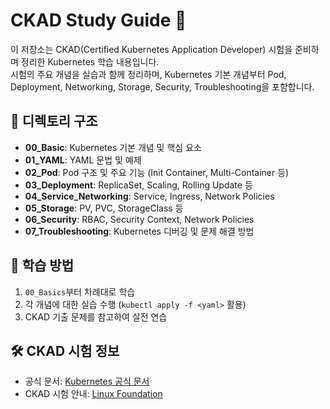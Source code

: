 # CKAD Study Guide 📘
이 저장소는 CKAD(Certified Kubernetes Application Developer) 시험을 준비하며 정리한 Kubernetes 학습 내용입니다.  
시험의 주요 개념을 실습과 함께 정리하며, Kubernetes 기본 개념부터 Pod, Deployment, Networking, Storage, Security, Troubleshooting을 포함합니다.

## 📂 디렉토리 구조
- **00_Basic**: Kubernetes 기본 개념 및 핵심 요소
- **01_YAML**: YAML 문법 및 예제
- **02_Pod**: Pod 구조 및 주요 기능 (Init Container, Multi-Container 등)
- **03_Deployment**: ReplicaSet, Scaling, Rolling Update 등
- **04_Service_Networking**: Service, Ingress, Network Policies
- **05_Storage**: PV, PVC, StorageClass 등
- **06_Security**: RBAC, Security Context, Network Policies
- **07_Troubleshooting**: Kubernetes 디버깅 및 문제 해결 방법

## 📌 학습 방법
1. `00_Basics`부터 차례대로 학습
2. 각 개념에 대한 실습 수행 (`kubectl apply -f <yaml>` 활용)
3. CKAD 기출 문제를 참고하여 실전 연습

## 🛠 CKAD 시험 정보
- 공식 문서: [Kubernetes 공식 문서](https://kubernetes.io/docs/)
- CKAD 시험 안내: [Linux Foundation](https://training.linuxfoundation.org/certification/certified-kubernetes-application-developer-ckad/)
